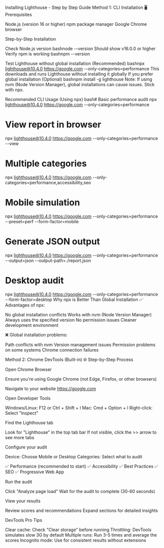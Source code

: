 Installing Lighthouse - Step by Step Guide
Method 1: CLI Installation 🖥️
Prerequisites

Node.js (version 16 or higher)
npm package manager
Google Chrome browser

Step-by-Step Installation

Check Node.js version
bashnode --version
Should show v16.0.0 or higher
Verify npm is working
bashnpm --version

Test Lighthouse without global installation (Recommended)
bashnpx lighthouse@10.4.0 https://google.com --only-categories=performance
This downloads and runs Lighthouse without installing it globally
If you prefer global installation (Optional)
bashnpm install -g lighthouse
Note: If using nvm (Node Version Manager), global installations can cause issues. Stick with npx.

Recommended CLI Usage (Using npx)
bash# Basic performance audit
npx lighthouse@10.4.0 https://google.com --only-categories=performance

# View report in browser
npx lighthouse@10.4.0 https://google.com --only-categories=performance --view

# Multiple categories
npx lighthouse@10.4.0 https://google.com --only-categories=performance,accessibility,seo

# Mobile simulation
npx lighthouse@10.4.0 https://google.com --only-categories=performance --preset=perf --form-factor=mobile

# Generate JSON output
npx lighthouse@10.4.0 https://google.com --only-categories=performance --output=json --output-path=./report.json

# Desktop audit
npx lighthouse@10.4.0 https://google.com --only-categories=performance --form-factor=desktop
Why npx is Better Than Global Installation
✅ Advantages of npx:

No global installation conflicts
Works with nvm (Node Version Manager)
Always uses the specified version
No permission issues
Cleaner development environment

❌ Global installation problems:

Path conflicts with nvm
Version management issues
Permission problems on some systems
Chrome connection failures


Method 2: Chrome DevTools (Built-in) 🌐
Step-by-Step Process

Open Chrome Browser

Ensure you're using Google Chrome (not Edge, Firefox, or other browsers)


Navigate to your website
https://google.com

Open Developer Tools

Windows/Linux: F12 or Ctrl + Shift + I
Mac: Cmd + Option + I
Right-click: Select "Inspect"


Find the Lighthouse tab

Look for "Lighthouse" in the top tab bar
If not visible, click the >> arrow to see more tabs


Configure your audit

Device: Choose Mobile or Desktop
Categories: Select what to audit

✅ Performance (recommended to start)
✅ Accessibility
✅ Best Practices
✅ SEO
✅ Progressive Web App




Run the audit

Click "Analyze page load"
Wait for the audit to complete (30-60 seconds)


View your results

Review scores and recommendations
Expand sections for detailed insights



DevTools Pro Tips

Clear cache: Check "Clear storage" before running
Throttling: DevTools simulates slow 3G by default
Multiple runs: Run 3-5 times and average the scores
Incognito mode: Use for consistent results without extensions
